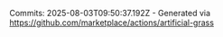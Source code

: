 Commits: 2025-08-03T09:50:37.192Z - Generated via https://github.com/marketplace/actions/artificial-grass
<br>
